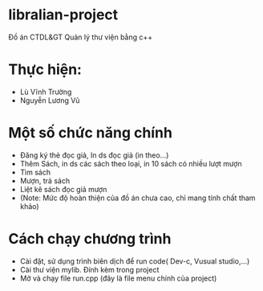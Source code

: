 # libralian-project
Đồ án CTDL&GT Quản lý thư viện bằng c++

# Thực hiện:
- Lù Vĩnh Trường
- Nguyễn Lương Vũ
# Một số chức năng chính
  - Đăng ký thẻ đọc giả, In ds đọc giả (in theo...)
  - Thêm Sách, in ds các sách theo loại, in 10 sách có nhiều lượt mượn
  - Tìm sách 
  - Mượn, trả sách
  - Liệt kê sách đọc giả mượn
  - (Note: Mức độ hoàn thiện của đồ án chưa cao, chỉ mang tính chất tham khảo)
# Cách chạy chương trình
- Cài đặt, sử dụng trình biên dịch để run code( Dev-c, Vusual studio,...)
- Cài thư viện mylib. Đính kèm trong project
- Mở và chạy file run.cpp (đây là file menu chính của project) 
